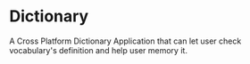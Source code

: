 # Dictionary
A Cross Platform Dictionary Application that can let user check vocabulary's definition and help user memory it.

